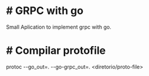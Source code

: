 # # GRPC with go

Small Aplication to implement grpc with go. 

# # Compilar protofile
protoc --go_out=. --go-grpc_out=. <diretorio/proto-file>